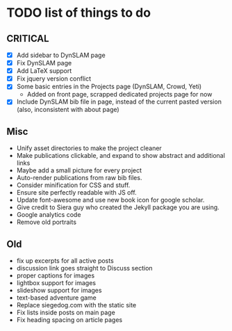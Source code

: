 TODO list of things to do
=========================

CRITICAL
--------
 * [X] Add sidebar to DynSLAM page
 * [X] Fix DynSLAM page
 * [X] Add LaTeX support
 * [X] Fix jquery version conflict
 * [X] Some basic entries in the Projects page (DynSLAM, Crowd, Yeti)
      - Added on front page, scrapped dedicated projects page for now
 * [X] Include DynSLAM bib file in page, instead of the current pasted version
     (also, inconsistent with about page)

Misc
----
 * Unify asset directories to make the project cleaner
 * Make publications clickable, and expand to show abstract and additional links
 * Maybe add a small picture for every project
 * Auto-render publications from raw bib files.
 * Consider minification for CSS and stuff.
 * Ensure site perfectly readable with JS off.
 * Update font-awesome and use new book icon for google scholar.
 * Give credit to Siera guy who created the Jekyll package you are using.
 * Google analytics code
 * Remove old portraits


Old
---
 * fix up excerpts for all active posts
 * discussion link goes straight to Discuss section
 * proper captions for images
 * lightbox support for images
 * slideshow support for images
 * text-based adventure game
 * Replace siegedog.com with the static site
 * Fix lists inside posts on main page
 * Fix heading spacing on article pages
